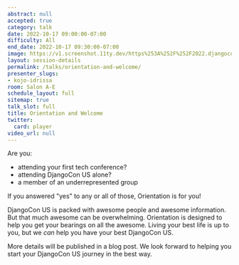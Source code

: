 ```yaml
---
abstract: null
accepted: true
category: talk
date: 2022-10-17 09:00:00-07:00
difficulty: All
end_date: 2022-10-17 09:30:00-07:00
image: https://v1.screenshot.11ty.dev/https%253A%252F%252F2022.djangocon.us%252Fpresenters%252Fkojo-idrissa/opengraph/
layout: session-details
permalink: /talks/orientation-and-welcome/
presenter_slugs:
- kojo-idrissa
room: Salon A-E
schedule_layout: full
sitemap: true
talk_slot: full
title: Orientation and Welcome
twitter:
  card: player
video_url: null
---
```


Are you:
-  attending your first tech conference?
-  attending DjangoCon US alone?
-  a member of an underrepresented group

If you answered "yes" to any or all of those, Orientation is for you!

DjangoCon US is packed with awesome people and awesome information. But that much awesome can be overwhelming.  Orientation is designed to help you get your bearings on all the awesome. Living your best life is up to you, but we *can* help you have your best DjangoCon US.

More details will be published in a blog post. We look forward to helping you start your DjangoCon US journey in the best way.
